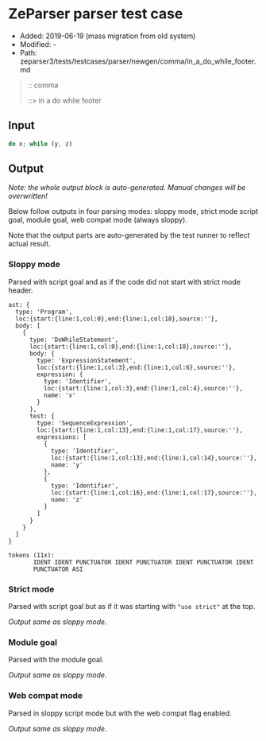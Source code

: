 # ZeParser parser test case

- Added: 2019-06-19 (mass migration from old system)
- Modified: -
- Path: zeparser3/tests/testcases/parser/newgen/comma/in_a_do_while_footer.md

> :: comma
>
> ::> in a do while footer

## Input

`````js
do x; while (y, z)
`````

## Output

_Note: the whole output block is auto-generated. Manual changes will be overwritten!_

Below follow outputs in four parsing modes: sloppy mode, strict mode script goal, module goal, web compat mode (always sloppy).

Note that the output parts are auto-generated by the test runner to reflect actual result.

### Sloppy mode

Parsed with script goal and as if the code did not start with strict mode header.

`````
ast: {
  type: 'Program',
  loc:{start:{line:1,col:0},end:{line:1,col:18},source:''},
  body: [
    {
      type: 'DoWhileStatement',
      loc:{start:{line:1,col:0},end:{line:1,col:18},source:''},
      body: {
        type: 'ExpressionStatement',
        loc:{start:{line:1,col:3},end:{line:1,col:6},source:''},
        expression: {
          type: 'Identifier',
          loc:{start:{line:1,col:3},end:{line:1,col:4},source:''},
          name: 'x'
        }
      },
      test: {
        type: 'SequenceExpression',
        loc:{start:{line:1,col:13},end:{line:1,col:17},source:''},
        expressions: [
          {
            type: 'Identifier',
            loc:{start:{line:1,col:13},end:{line:1,col:14},source:''},
            name: 'y'
          },
          {
            type: 'Identifier',
            loc:{start:{line:1,col:16},end:{line:1,col:17},source:''},
            name: 'z'
          }
        ]
      }
    }
  ]
}

tokens (11x):
       IDENT IDENT PUNCTUATOR IDENT PUNCTUATOR IDENT PUNCTUATOR IDENT
       PUNCTUATOR ASI
`````

### Strict mode

Parsed with script goal but as if it was starting with `"use strict"` at the top.

_Output same as sloppy mode._

### Module goal

Parsed with the module goal.

_Output same as sloppy mode._

### Web compat mode

Parsed in sloppy script mode but with the web compat flag enabled.

_Output same as sloppy mode._

